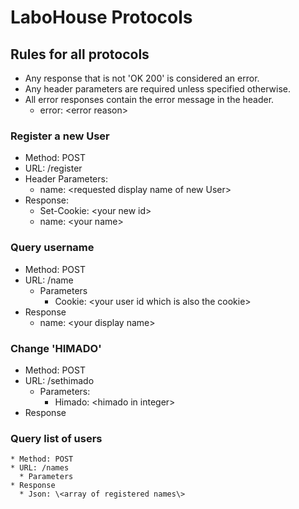 # LaboHouse Protocols

## Rules for all protocols
  * Any response that is not 'OK 200' is considered an error.
  * Any header parameters are required unless specified otherwise.
  * All error responses contain the error message in the header.
    * error: \<error reason\>

### Register a new User
  * Method: POST
  * URL: /register
  * Header Parameters:
    * name: \<requested display name of new User\>
  * Response:
    * Set-Cookie: \<your new id\>
    * name: \<your name\>

### Query username
  * Method: POST
  * URL: /name
    * Parameters
        * Cookie: \<your user id which is also the cookie\>
  * Response
    * name: \<your display name\>

### Change 'HIMADO'
  * Method: POST
  * URL: /sethimado
    * Parameters:
      * Himado: \<himado in integer\>
  * Response

### Query list of users
    * Method: POST
    * URL: /names
      * Parameters
    * Response
      * Json: \<array of registered names\>